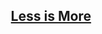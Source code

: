 <section align="center">
	<h1>
		<a href="https://en.wiktionary.org/wiki/less_is_more">
			Less is More
		</a>
	</h1>
</section>
